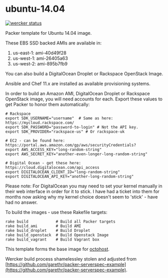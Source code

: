 ubuntu-14.04
=================

[![wercker status](https://app.wercker.com/status/f2b4672ad600e859f9209a67a8b0f5c6/m "wercker status")](https://app.wercker.com/project/bykey/f2b4672ad600e859f9209a67a8b0f5c6)

Packer template for Ubuntu 14.04 image.

These EBS SSD backed AMIs are available in:

1. us-east-1: ami-40d49f28
2. us-west-1: ami-26405a63
3. us-west-2: ami-895b7fb9

You can also build a DigitalOcean Droplet or Rackspace OpenStack Image.

Ansible and Chef 11.x are installed as available provisioning systems.

In order to build an Amazon AMI, DigitalOcean Droplet or Rackspace OpenStack image, you will need accounts for each. Export these values to get Packer to honor them automatically:

    # Rackspace
    export SDK_USERNAME="username"  # Same as here: https://mycloud.rackspace.com/
    export SDK_PASSWORD="password-to-login" # Not the API key.
    export SDK_PROVIDER="rackspace-us" # Or rackspace-uk

    # EC2 - can be found here: https://portal.aws.amazon.com/gp/aws/securityCredentials?
    export AWS_ACCESS_KEY="long-random-string"
    export AWS_SECRET_KEY="another-even-longer-long-random-string"

    # Digital Ocean - get these here: https://cloud.digitalocean.com/api_access
    export DIGITALOCEAN_CLIENT_ID="long-random-string"
    export DIGITALOCEAN_API_KEY="another-long-random-string"

Please note: For DigitalOcean you may need to set your kernel manually in their web interface in order for it to stick. I have had a ticket into them for months now asking why my kernel choice doesn't seem to 'stick' - have had no answer.

To build the images - use these Rakefile targets:

    rake build            # Build all Packer targets
    rake build_ami        # Build AMI
    rake build_droplet    # Build Droplet
    rake build_openstack  # Build Openstack Image
    rake build_vagrant    # Build Vagrant box

This template forms the base image for [octohost](http://www.octohost.io).

Wercker build process shamelessley stolen and adjusted from [https://github.com/garethr/packer-serverspec-example](https://github.com/garethr/packer-serverspec-example).
